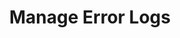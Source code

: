 ---
sidebar_position: 6
title: "Manage Error Logs"
sidebar_label: "Manage Error Logs"
description: "Handle error reporting in Debian systems - focus on error log categorization, severity levels, error tracking, and troubleshooting workflows."
keywords:
  - "debian error logs"
  - "error categorization"
  - "log severity levels"
  - "error tracking"
  - "troubleshooting workflows"
tags:
  - debian
  - error-logs
  - error-management
  - log-severity
  - troubleshooting
slug: /linux/debian/administration/log-management/manage-error-logs
---